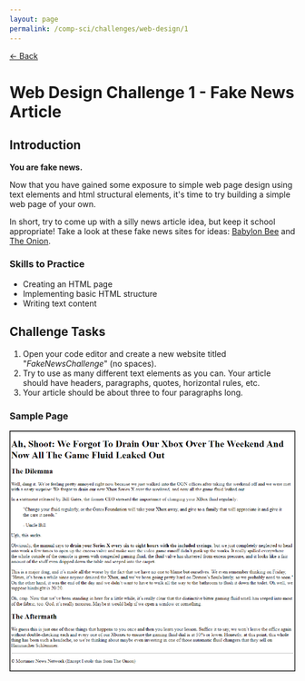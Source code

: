 ```yaml
---
layout: page
permalink: /comp-sci/challenges/web-design/1
---
```


[← Back](../)

# Web Design Challenge 1 - Fake News Article

## Introduction

**You are fake news.**

Now that you have gained some exposure to simple web page design using text elements and html structural elements, it's time to try building a simple web page of your own.

In short, try to come up with a silly news article idea, but keep it school appropriate! Take a look at these fake news sites for ideas: [Babylon Bee](https://babylonbee.com/) and [The Onion](https://www.theonion.com/).


### Skills to Practice

- Creating an HTML page
- Implementing basic HTML structure
- Writing text content

## Challenge Tasks

1. Open your code editor and create a new website titled "*FakeNewsChallenge*" (no spaces).
2. Try to use as many different text elements as you can. Your article should have headers, paragraphs, quotes, horizontal rules, etc.
3. Your article should be about three to four paragraphs long.

### Sample Page

<img src="/assets/img/challenges/web-challenge-1-sample.png" alt="sample output" title="sample output">